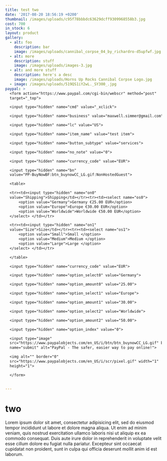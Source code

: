 ```yaml
---
title: test two
date: '2017-08-20 18:56:19 +0200'
thumbnail: /images/uploads/c95f78bbbdc63629dcff9309968558b3.jpg
cost: 700
in_stock: 6
layout: product
gallery:
  - alt: foo
    description: bar
    image: /images/uploads/cannibal_corpse_04_by_richardro-d5upfwf.jpg
  - alt: more
    description: stuff
    image: /images/uploads/images-3.jpg
  - alt: and more stuff
    description: here's a desc
    image: /images/uploads/Horns Up Rocks Cannibal Corpse Logo.jpg
  - image: /images/uploads/519QS1iY2wL._SY300_.jpg
paypal: >
  <form action="https://www.paypal.com/cgi-bin/webscr" method="post"
  target="_top">

  <input type="hidden" name="cmd" value="_xclick">

  <input type="hidden" name="business" value="maxwell.simmer@gmail.com">

  <input type="hidden" name="lc" value="US">

  <input type="hidden" name="item_name" value="test item">

  <input type="hidden" name="button_subtype" value="services">

  <input type="hidden" name="no_note" value="0">

  <input type="hidden" name="currency_code" value="EUR">

  <input type="hidden" name="bn"
  value="PP-BuyNowBF:btn_buynowCC_LG.gif:NonHostedGuest">

  <table>

  <tr><td><input type="hidden" name="on0"
  value="Shipping">Shipping</td></tr><tr><td><select name="os0">
      <option value="Germany">Germany €25.00 EUR</option>
      <option value="Europe">Europe €30.00 EUR</option>
      <option value="Worldwide">Worldwide €50.00 EUR</option>
  </select> </td></tr>

  <tr><td><input type="hidden" name="on1"
  value="Size">Size</td></tr><tr><td><select name="os1">
      <option value="Small">Small </option>
      <option value="Medium">Medium </option>
      <option value="Large">Large </option>
  </select> </td></tr>

  </table>

  <input type="hidden" name="currency_code" value="EUR">

  <input type="hidden" name="option_select0" value="Germany">

  <input type="hidden" name="option_amount0" value="25.00">

  <input type="hidden" name="option_select1" value="Europe">

  <input type="hidden" name="option_amount1" value="30.00">

  <input type="hidden" name="option_select2" value="Worldwide">

  <input type="hidden" name="option_amount2" value="50.00">

  <input type="hidden" name="option_index" value="0">

  <input type="image"
  src="https://www.paypalobjects.com/en_US/i/btn/btn_buynowCC_LG.gif" border="0"
  name="submit" alt="PayPal - The safer, easier way to pay online!">

  <img alt="" border="0"
  src="https://www.paypalobjects.com/en_US/i/scr/pixel.gif" width="1"
  height="1">

  </form>

                  
---
```


# two

Lorem ipsum dolor sit amet, consectetur adipisicing elit, sed do eiusmod
tempor incididunt ut labore et dolore magna aliqua. Ut enim ad minim veniam,
quis nostrud exercitation ullamco laboris nisi ut aliquip ex ea commodo
consequat. Duis aute irure dolor in reprehenderit in voluptate velit esse
cillum dolore eu fugiat nulla pariatur. Excepteur sint occaecat cupidatat non
proident, sunt in culpa qui officia deserunt mollit anim id est laborum.
